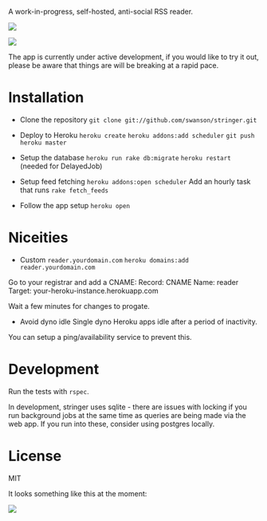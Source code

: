 A work-in-progress, self-hosted, anti-social RSS reader.

![](https://raw.github.com/swanson/stringer/master/screenshots/instructions.png)

![](https://raw.github.com/swanson/stringer/master/screenshots/feed.png)

The app is currently under active development, if you would like to try it out, please be aware that things are will be breaking at a rapid pace.

# Installation

* Clone the repository
`git clone git://github.com/swanson/stringer.git`

* Deploy to Heroku
`heroku create`
`heroku addons:add scheduler`
`git push heroku master`

* Setup the database
`heroku run rake db:migrate`
`heroku restart` (needed for DelayedJob)

* Setup feed fetching
`heroku addons:open scheduler`
Add an hourly task that runs `rake fetch_feeds`

* Follow the app setup
`heroku open`

# Niceities

* Custom `reader.yourdomain.com`
`heroku domains:add reader.yourdomain.com`

Go to your registrar and add a CNAME:
Record: CNAME
Name: reader
Target: your-heroku-instance.herokuapp.com

Wait a few minutes for changes to progate.

* Avoid dyno idle
Single dyno Heroku apps idle after a period of inactivity.

You can setup a ping/availability service to prevent this.

# Development

Run the tests with `rspec`.

In development, stringer uses sqlite - there are issues with locking if you run background jobs at the same time as queries are being made via the web app. If you run into these, consider using postgres locally.

# License
MIT


It looks something like this at the moment:



![](https://raw.github.com/swanson/stringer/master/screenshots/rss-zero.png)

